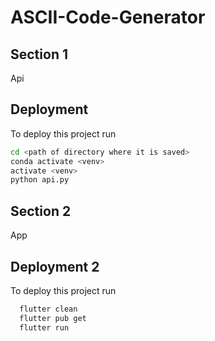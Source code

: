 
# ASCII-Code-Generator




## Section 1
Api
## Deployment

To deploy this project run

```bash
cd <path of directory where it is saved>
conda activate <venv>
activate <venv>
python api.py
```


## Section 2
App

## Deployment 2

To deploy this project run

```bash
  flutter clean
  flutter pub get
  flutter run
```